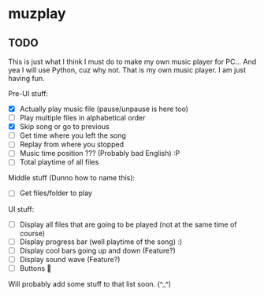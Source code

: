 # muzplay

## TODO

This is just what I think I must do to make my own music player for PC...
And yea I will use Python, cuz why not. That is my own music player. I am just having fun.

Pre-UI stuff:

- [x] Actually play music file (pause/unpause is here too)
- [ ] Play multiple files in alphabetical order
- [x] Skip song or go to previous
- [ ] Get time where you left the song
- [ ] Replay from where you stopped
- [ ] Music time position ??? (Probably bad English) :P
- [ ] Total playtime of all files

Middle stuff (Dunno how to name this):

- [ ] Get files/folder to play

UI stuff:

- [ ] Display all files that are going to be played (not at the same time of course)
- [ ] Display progress bar (well playtime of the song) :)
- [ ] Display cool bars going up and down (Feature?)
- [ ] Display sound wave (Feature?)
- [ ] Buttons 🤔

Will probably add some stuff to that list soon. (^_^)
